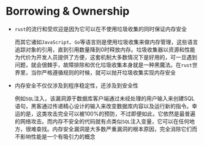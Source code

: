 # ****Borrowing & Ownership****

- `rust`的流行和受欢迎是因为它可以在不使用垃圾收集的同时保证内存安全
    
    而其它诸如`JavaScript`、`Go`等语言则是使用垃圾收集来做内存管理，这些语言追踪对象的引用，直到引用数量降到0时释放内存。垃圾收集器以资源和性能为代价为开发人员提供了方便，这套机制大多数情况下是好用的，可一旦遇到问题，就会很棘手，故障排除和优化垃圾收集本身就是一种黑魔法。在`rust`世界里，当你严格遵循规则的时候，就可以抛开垃圾收集实现内存安全
    
- 内存安全不仅仅涉及到程序稳定性，还涉及到安全性
    
    例如`SQL`注入，该漏洞源于数据库客户端通过未经处理的用户输入来创建SQL语句，黑客通过传递精心设计的输入来改变数据库内容以及运行新的指令。幸运的是，这类攻击完全可以被100%的预防，不过即便如此，它依然是最普遍的网络攻击。而内存不安全的代码就有点类似`SQL`注入变量，它可以在任何地方，很难查找。内存安全漏洞是大多数严重漏洞的根本原因，完全消除它们而不影响性能是一个有吸引力的概念
